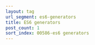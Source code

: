 ```yaml
---
layout: tag
url_segment: es6-generators
title: ES6 generators
post_count: 1
sort_index: 00586-es6 generators
---
```


